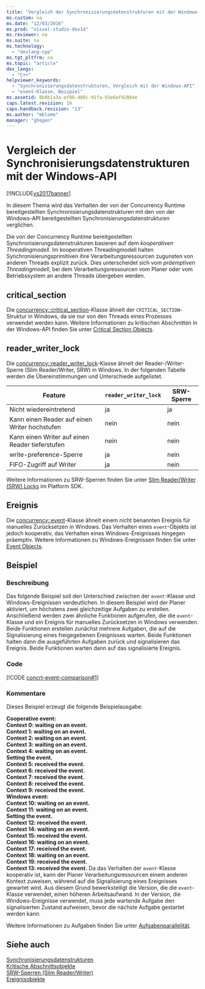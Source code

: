 ```yaml
---
title: "Vergleich der Synchronisierungsdatenstrukturen mit der Windows-API"
ms.custom: na
ms.date: "12/03/2016"
ms.prod: "visual-studio-dev14"
ms.reviewer: na
ms.suite: na
ms.technology: 
  - "devlang-cpp"
ms.tgt_pltfrm: na
ms.topic: "article"
dev_langs: 
  - "C++"
helpviewer_keywords: 
  - "Synchronisierungsdatenstrukturen, Vergleich mit der Windows-API"
  - "event-Klasse, Beispiel"
ms.assetid: 8b0b1a3a-ef80-408c-91fa-93e6af920b4e
caps.latest.revision: 16
caps.handback.revision: "13"
ms.author: "mblome"
manager: "ghogen"
---
```

# Vergleich der Synchronisierungsdatenstrukturen mit der Windows-API
[!INCLUDE[vs2017banner](../../assembler/inline/includes/vs2017banner.md)]

In diesem Thema wird das Verhalten der von der Concurrency Runtime bereitgestellten Synchronisierungsdatenstrukturen mit den von der Windows\-API bereitgestellten Synchronisierungsdatenstrukturen verglichen.  
  
 Die von der Concurrency Runtime bereitgestellten Synchronisierungsdatenstrukturen basieren auf dem *kooperativen Threadingmodell*.  Im kooperativen Threadingmodell halten Synchronisierungsprimitiven ihre Verarbeitungsressourcen zugunsten von anderen Threads explizit zurück.  Dies unterscheidet sich vom *präemptiven Threadingmodell*, bei dem Verarbeitungsressourcen vom Planer oder vom Betriebssystem an andere Threads übergeben werden.  
  
## critical\_section  
 Die [concurrency::critical\_section](../../parallel/concrt/reference/critical-section-class.md)\-Klasse ähnelt der `CRITICAL_SECTION`\-Struktur in Windows, da sie nur von den Threads eines Prozesses verwendet werden kann.  Weitere Informationen zu kritischen Abschnitten in der Windows\-API finden Sie unter [Critical Section Objects](http://msdn.microsoft.com/library/windows/desktop/ms682530).  
  
## reader\_writer\_lock  
 Die [concurrency::reader\_writer\_lock](../../parallel/concrt/reference/reader-writer-lock-class.md)\-Klasse ähnelt der Reader\-\/Writer\-Sperre \(Slim Reader\/Writer, SRW\) in Windows.  In der folgenden Tabelle werden die Übereinstimmungen und Unterschiede aufgelistet.  
  
|Feature|`reader_writer_lock`|SRW\-Sperre|  
|-------------|--------------------------|-----------------|  
|Nicht wiedereintretend|ja|ja|  
|Kann einen Reader auf einen Writer hochstufen|nein|nein|  
|Kann einen Writer auf einen Reader tieferstufen|nein|nein|  
|write\-preference\-Sperre|ja|nein|  
|FIFO\-Zugriff auf Writer|ja|nein|  
  
 Weitere Informationen zu SRW\-Sperren finden Sie unter [Slim Reader\/Writer \(SRW\) Locks](http://msdn.microsoft.com/library/windows/desktop/aa904937) im Platform SDK.  
  
## Ereignis  
 Die [concurrency::event](../../parallel/concrt/reference/event-class.md)\-Klasse ähnelt einem nicht benannten Ereignis für manuelles Zurücksetzen in Windows.  Das Verhalten eines `event`\-Objekts ist jedoch kooperativ, das Verhalten eines Windows\-Ereignisses hingegen präemptiv.  Weitere Informationen zu Windows\-Ereignissen finden Sie unter [Event Objects](http://msdn.microsoft.com/library/windows/desktop/ms682655).  
  
## Beispiel  
  
### **Beschreibung**  
 Das folgende Beispiel soll den Unterschied zwischen der `event`\-Klasse und Windows\-Ereignissen verdeutlichen.  In diesem Beispiel wird der Planer aktiviert, um höchstens zwei gleichzeitige Aufgaben zu erstellen. Anschließend werden zwei ähnliche Funktionen aufgerufen, die die `event`\-Klasse und ein Ereignis für manuelles Zurücksetzen in Windows verwenden.  Beide Funktionen erstellen zunächst mehrere Aufgaben, die auf die Signalisierung eines freigegebenen Ereignisses warten.  Beide Funktionen halten dann die ausgeführten Aufgaben zurück und signalisieren das Ereignis.  Beide Funktionen warten dann auf das signalisierte Ereignis.  
  
### Code  
 [!CODE [concrt-event-comparison#1](../CodeSnippet/VS_Snippets_ConcRT/concrt-event-comparison#1)]  
  
### Kommentare  
 Dieses Beispiel erzeugt die folgende Beispielausgabe:  
  
  **Cooperative event:**  
 **Context 0: waiting on an event.**  
 **Context 1: waiting on an event.**  
 **Context 2: waiting on an event.**  
 **Context 3: waiting on an event.**  
 **Context 4: waiting on an event.**  
 **Setting the event.**  
 **Context 5: received the event.**  
 **Context 6: received the event.**  
 **Context 7: received the event.**  
 **Context 8: received the event.**  
 **Context 9: received the event.**  
**Windows event:**  
 **Context 10: waiting on an event.**  
 **Context 11: waiting on an event.**  
 **Setting the event.**  
 **Context 12: received the event.**  
 **Context 14: waiting on an event.**  
 **Context 15: received the event.**  
 **Context 16: waiting on an event.**  
 **Context 17: received the event.**  
 **Context 18: waiting on an event.**  
 **Context 19: received the event.**  
 **Context 13: received the event.** Da das Verhalten der `event`\-Klasse kooperativ ist, kann der Planer Verarbeitungsressourcen einem anderen Kontext zuweisen, während auf die Signalisierung eines Ereignisses gewartet wird.  Aus diesem Grund bewerkstelligt die Version, die die `event`\-Klasse verwendet, einen höheren Arbeitsaufwand.  In der Version, die Windows\-Ereignisse verwendet, muss jede wartende Aufgabe den signalisierten Zustand aufweisen, bevor die nächste Aufgabe gestartet werden kann.  
  
 Weitere Informationen zu Aufgaben finden Sie unter [Aufgabenparallelität](../../parallel/concrt/task-parallelism-concurrency-runtime.md).  
  
## Siehe auch  
 [Synchronisierungsdatenstrukturen](../../parallel/concrt/synchronization-data-structures.md)   
 [Kritische Abschnittsobjekte](http://msdn.microsoft.com/library/windows/desktop/ms682530)   
 [SRW\-Sperren \(Slim Reader\/Writer\)](http://msdn.microsoft.com/library/windows/desktop/aa904937)   
 [Ereignisobjekte](http://msdn.microsoft.com/library/windows/desktop/ms682655)